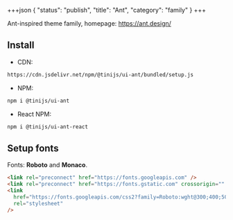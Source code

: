 +++json
{
  "status": "publish",
  "title": "Ant",
  "category": "family"
}
+++

Ant-inspired theme family, homepage: https://ant.design/

## Install

- CDN:

```txt
https://cdn.jsdelivr.net/npm/@tinijs/ui-ant/bundled/setup.js
```

- NPM:

```bash
npm i @tinijs/ui-ant
```

- React NPM:

```bash
npm i @tinijs/ui-ant-react
```

## Setup fonts

Fonts: **Roboto** and **Monaco**.

```html
<link rel="preconnect" href="https://fonts.googleapis.com" />
<link rel="preconnect" href="https://fonts.gstatic.com" crossorigin="" />
<link
  href="https://fonts.googleapis.com/css2?family=Roboto:wght@300;400;500;700&amp;display=swap"
  rel="stylesheet"
/>
```